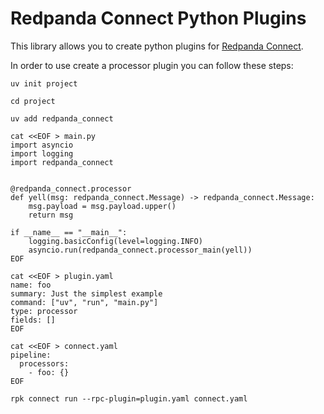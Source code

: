 # Redpanda Connect Python Plugins

This library allows you to create python plugins for [Redpanda Connect](https://www.redpanda.com/connect).

In order to use create a processor plugin you can follow these steps:

```shell
uv init project

cd project

uv add redpanda_connect

cat <<EOF > main.py
import asyncio
import logging
import redpanda_connect


@redpanda_connect.processor
def yell(msg: redpanda_connect.Message) -> redpanda_connect.Message:
    msg.payload = msg.payload.upper()
    return msg

if __name__ == "__main__":
    logging.basicConfig(level=logging.INFO)
    asyncio.run(redpanda_connect.processor_main(yell))
EOF

cat <<EOF > plugin.yaml
name: foo
summary: Just the simplest example
command: ["uv", "run", "main.py"]
type: processor
fields: []
EOF

cat <<EOF > connect.yaml
pipeline:
  processors:
    - foo: {}
EOF

rpk connect run --rpc-plugin=plugin.yaml connect.yaml
```
